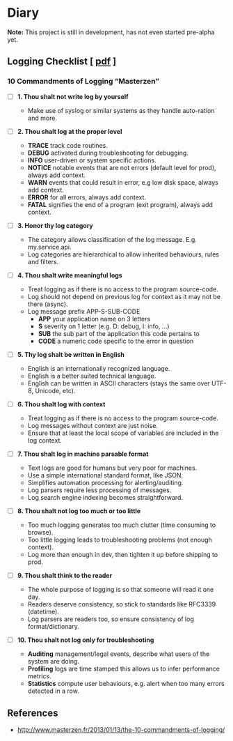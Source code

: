 # Diary

**Note:** This project is still in development, has not even started pre-alpha yet.

## Logging Checklist [ [pdf](https://github.com/go-diary/diary/raw/main/Logging%20Checklist.pdf) ]
### 10 Commandments of Logging “Masterzen”

- [ ] **1. Thou shalt not write log by yourself**
  - Make use of syslog or similar systems as they handle auto-ration and more.

- [ ] **2. Thou shalt log at the proper level**
  - **TRACE** track code routines.
  - **DEBUG** activated during troubleshooting for debugging.
  - **INFO** user-driven or system specific actions.
  - **NOTICE** notable events that are not errors (default level for prod), always add context.
  - **WARN** events that could result in error, e.g low disk space, always add context.
  - **ERROR** for all errors, always add context.
  - **FATAL** signifies the end of a program (exit program), always add context. 

- [ ] **3. Honor thy log category**
  - The category allows classification of the log message. E.g. my.service.api.<apitoken>
  - Log categories are hierarchical to allow inherited behaviours, rules and filters.

- [ ] **4. Thou shalt write meaningful logs**
  - Treat logging as if there is no access to the program source-code.
  - Log should not depend on previous log for context as it may not be there (async).
  - Log message prefix APP-S-SUB-CODE
    - **APP** your application name on 3 letters
    - **S** severity on 1 letter (e.g. D: debug, I: info, …)
    - **SUB** the sub part of the application this code pertains to
    - **CODE** a numeric code specific to the error in question

- [ ] **5. Thy log shalt be written in English**
  - English is an internationally recognized language.
  - English is a better suited technical language.
  - English can be written in ASCII characters (stays the same over UTF-8, Unicode, etc).

- [ ] **6. Thou shalt log with context**
  - Treat logging as if there is no access to the program source-code.
  - Log messages without context are just noise.
  - Ensure that at least the local scope of variables are included in the log context.

- [ ] **7. Thou shalt log in machine parsable format**
  - Text logs are good for humans but very poor for machines.
  - Use a simple international standard format, like JSON.
  - Simplifies automation processing for alerting/auditing.
  - Log parsers require less processing of messages.
  - Log search engine indexing becomes straightforward.

- [ ] **8. Thou shalt not log too much or too little**
  - Too much logging generates too much clutter (time consuming to browse).
  - Too little logging leads to troubleshooting problems (not enough context).
  - Log more than enough in dev, then tighten it up before shipping to prod.

- [ ] **9. Thou shalt think to the reader**
  - The whole purpose of logging is so that someone will read it one day.
  - Readers deserve consistency, so stick to standards like RFC3339 (datetime).
  - Log parsers are readers too, so ensure consistency of log format/dictionary.

- [ ] **10. Thou shalt not log only for troubleshooting**
  - **Auditing** management/legal events, describe what users of the system are doing.
  - **Profiling** logs are time stamped this allows us to infer performance metrics.
  - **Statistics** compute user behaviours, e.g. alert when too many errors detected in a row.

## References
* http://www.masterzen.fr/2013/01/13/the-10-commandments-of-logging/

